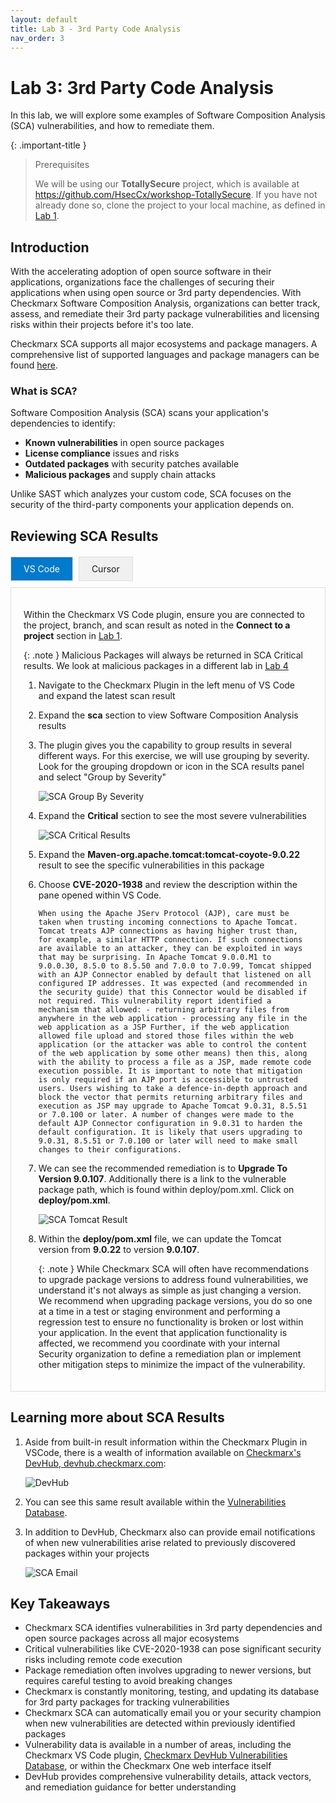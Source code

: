 ```yaml
---
layout: default
title: Lab 3 - 3rd Party Code Analysis
nav_order: 3
---
```


# Lab 3: 3rd Party Code Analysis
In this lab, we will explore some examples of Software Composition Analysis (SCA) vulnerabilities, and how to remediate them. 

{: .important-title }
> Prerequisites
>
> We will be using our __TotallySecure__ project, which is available at https://github.com/HsecCx/workshop-TotallySecure. If you have not already done so, clone the project to your local machine, as defined in [Lab 1](../lab1_setup/).

## Introduction

With the accelerating adoption of open source software in their applications, organizations face the challenges of securing their applications when using open source or 3rd party dependencies. With Checkmarx Software Composition Analysis, organizations can better track, assess, and remediate their 3rd party package vulnerabilities and licensing risks within their projects before it's too late.

Checkmarx SCA supports all major ecosystems and package managers. A comprehensive list of supported languages and package managers can be found [here](https://checkmarx.com/resource/documents/en/34965-117822-supported-languages-and-package-managers.html).

### What is SCA?

Software Composition Analysis (SCA) scans your application's dependencies to identify:
- __Known vulnerabilities__ in open source packages
- __License compliance__ issues and risks  
- __Outdated packages__ with security patches available
- __Malicious packages__ and supply chain attacks

Unlike SAST which analyzes your custom code, SCA focuses on the security of the third-party components your application depends on.



## Reviewing SCA Results

<style>
.auth-tabs {
  margin: 20px 0;
}
.auth-tabs input[type="radio"] {
  display: none;
}
.auth-tabs label {
  display: inline-block;
  padding: 10px 20px;
  background: #f0f0f0;
  border: 1px solid #ddd;
  cursor: pointer;
  margin-right: 5px;
}
.auth-tabs label:hover {
  background: #e0e0e0;
}
.auth-tabs input[type="radio"]:checked + label {
  background: #007acc;
  color: white;
}
.auth-content {
  display: none;
  padding: 20px;
  border: 1px solid #ddd;
  margin-top: 10px;
  clear: both;
}
.auth-tabs #vscode-sca-tab:checked ~ .vscode-sca-content,
.auth-tabs #cursor-sca-tab:checked ~ .cursor-sca-content {
  display: block;
}
</style>

<div class="auth-tabs">
  <input type="radio" id="vscode-sca-tab" name="sca-results" checked>
  <label for="vscode-sca-tab">VS Code</label>
  
  <input type="radio" id="cursor-sca-tab" name="sca-results">
  <label for="cursor-sca-tab">Cursor</label>
  
  <div class="auth-content vscode-sca-content" markdown="1">

Within the Checkmarx VS Code plugin, ensure you are connected to the project, branch, and scan result as noted in the __Connect to a project__ section in [Lab 1](../lab1_setup/).

{: .note }
Malicious Packages will always be returned in SCA Critical results. We look at malicious packages in a different lab in [Lab 4](../lab4_malicious_packages/)

1. Navigate to the Checkmarx Plugin in the left menu of VS Code and expand the latest scan result

2. Expand the __sca__ section to view Software Composition Analysis results

3. The plugin gives you the capability to group results in several different ways. For this exercise, we will use grouping by severity. Look for the grouping dropdown or icon in the SCA results panel and select "Group by Severity"

    ![SCA Group By Severity](./assets/images/group_by_severity.png "SCA Group By Severity")

4. Expand the __Critical__ section to see the most severe vulnerabilities

    ![SCA Critical Results](./assets/images/sca_critical_results.png "SCA Critical Results")

5. Expand the __Maven-org.apache.tomcat:tomcat-coyote-9.0.22__ result to see the specific vulnerabilities in this package

6. Choose __CVE-2020-1938__ and review the description within the pane opened within VS Code.

    ```
    When using the Apache JServ Protocol (AJP), care must be taken when trusting incoming connections to Apache Tomcat. Tomcat treats AJP connections as having higher trust than, for example, a similar HTTP connection. If such connections are available to an attacker, they can be exploited in ways that may be surprising. In Apache Tomcat 9.0.0.M1 to 9.0.0.30, 8.5.0 to 8.5.50 and 7.0.0 to 7.0.99, Tomcat shipped with an AJP Connector enabled by default that listened on all configured IP addresses. It was expected (and recommended in the security guide) that this Connector would be disabled if not required. This vulnerability report identified a mechanism that allowed: - returning arbitrary files from anywhere in the web application - processing any file in the web application as a JSP Further, if the web application allowed file upload and stored those files within the web application (or the attacker was able to control the content of the web application by some other means) then this, along with the ability to process a file as a JSP, made remote code execution possible. It is important to note that mitigation is only required if an AJP port is accessible to untrusted users. Users wishing to take a defence-in-depth approach and block the vector that permits returning arbitrary files and execution as JSP may upgrade to Apache Tomcat 9.0.31, 8.5.51 or 7.0.100 or later. A number of changes were made to the default AJP Connector configuration in 9.0.31 to harden the default configuration. It is likely that users upgrading to 9.0.31, 8.5.51 or 7.0.100 or later will need to make small changes to their configurations.  
    ```

7. We can see the recommended remediation is to __Upgrade To Version 9.0.107__. Additionally there is a link to the vulnerable package path, which is found within deploy/pom.xml. Click on __deploy/pom.xml__.

    ![SCA Tomcat Result](./assets/images/sca_tomcat_result.png "SCA Tomcat Result")

8. Within the __deploy/pom.xml__ file, we can update the Tomcat version from __9.0.22__ to version __9.0.107__.

    {: .note }
    While Checkmarx SCA will often have recommendations to upgrade package versions to address found vulnerabilities, we understand it's not always as simple as just changing a version. We recommend when upgrading package versions, you do so one at a time in a test or staging environment and performing a regression test to ensure no functionality is broken or lost within your application. In the event that application functionality is affected, we recommend you coordinate with your internal Security organization to define a remediation plan or implement other mitigation steps to minimize the impact of the vulnerability.

  </div>

  <div class="auth-content cursor-sca-content" markdown="1">

Within the Checkmarx Cursor plugin, ensure you are connected to the project, branch, and scan result as noted in the __Connect to a project__ section in [Lab 1](../lab1_setup/).

{: .note }
Malicious Packages will always be returned in SCA Critical results. We look at malicious packages in a different lab in [Lab 4](../lab4_malicious_packages/)

1. Navigate to the Checkmarx Plugin in the left menu of Cursor and expand the latest scan result

2. Expand the __sca__ section to view Software Composition Analysis results

3. The plugin gives you the capability to group results in several different ways. For this exercise, we will use grouping by severity. Look for the grouping dropdown or icon in the SCA results panel and select "Group by Severity"

    ![Cursor SCA Group By Severity](./assets/images/cursor_group_by_severity.png "Cursor SCA Group By Severity")

4. Expand the __Critical__ section to see the most severe vulnerabilities

    ![Cursor SCA Critical Results](./assets/images/cursor_sca_critical_results.png "Cursor SCA Critical Results")

5. Expand the __Maven-org.apache.tomcat:tomcat-coyote-9.0.22__ result to see the specific vulnerabilities in this package

6. Choose __CVE-2020-1938__ and review the description within the pane opened within Cursor.

    ```
    When using the Apache JServ Protocol (AJP), care must be taken when trusting incoming connections to Apache Tomcat. Tomcat treats AJP connections as having higher trust than, for example, a similar HTTP connection. If such connections are available to an attacker, they can be exploited in ways that may be surprising. In Apache Tomcat 9.0.0.M1 to 9.0.0.30, 8.5.0 to 8.5.50 and 7.0.0 to 7.0.99, Tomcat shipped with an AJP Connector enabled by default that listened on all configured IP addresses. It was expected (and recommended in the security guide) that this Connector would be disabled if not required. This vulnerability report identified a mechanism that allowed: - returning arbitrary files from anywhere in the web application - processing any file in the web application as a JSP Further, if the web application allowed file upload and stored those files within the web application (or the attacker was able to control the content of the web application by some other means) then this, along with the ability to process a file as a JSP, made remote code execution possible. It is important to note that mitigation is only required if an AJP port is accessible to untrusted users. Users wishing to take a defence-in-depth approach and block the vector that permits returning arbitrary files and execution as JSP may upgrade to Apache Tomcat 9.0.31, 8.5.51 or 7.0.100 or later. A number of changes were made to the default AJP Connector configuration in 9.0.31 to harden the default configuration. It is likely that users upgrading to 9.0.31, 8.5.51 or 7.0.100 or later will need to make small changes to their configurations.  
    ```

7. We can see the recommended remediation is to __Upgrade To Version 9.0.107__. Additionally there is a link to the vulnerable package path, which is found within deploy/pom.xml. Click on __deploy/pom.xml__.

    ![Cursor SCA Tomcat Result](./assets/images/cursor_sca_tomcat_result.png "Cursor SCA Tomcat Result")

8. Within the __deploy/pom.xml__ file, we can update the Tomcat version from __9.0.22__ to version __9.0.107__.

    {: .note }
    While Checkmarx SCA will often have recommendations to upgrade package versions to address found vulnerabilities, we understand it's not always as simple as just changing a version. We recommend when upgrading package versions, you do so one at a time in a test or staging environment and performing a regression test to ensure no functionality is broken or lost within your application. In the event that application functionality is affected, we recommend you coordinate with your internal Security organization to define a remediation plan or implement other mitigation steps to minimize the impact of the vulnerability.

  </div>

</div>

## Learning more about SCA Results

1. Aside from built-in result information within the Checkmarx Plugin in VSCode, there is a wealth of information available on [Checkmarx's DevHub, devhub.checkmarx.com](https://devhub.checkmarx.com):

    ![DevHub](./assets/images/devhub.png "DevHub")

2. You can see this same result available within the [Vulnerabilities Database](https://devhub.checkmarx.com/cve-details/CVE-2020-1938/).

3. In addition to DevHub, Checkmarx also can provide email notifications of when new vulnerabilities arise related to previously discovered packages within your projects

    ![SCA Email](./assets/images/sca_email.png "SCA Email")

## Key Takeaways

- Checkmarx SCA identifies vulnerabilities in 3rd party dependencies and open source packages across all major ecosystems
- Critical vulnerabilities like CVE-2020-1938 can pose significant security risks including remote code execution
- Package remediation often involves upgrading to newer versions, but requires careful testing to avoid breaking changes
- Checkmarx is constantly monitoring, testing, and updating its database for 3rd party packages for tracking vulnerabilities
- Checkmarx SCA can automatically email you or your security champion when new vulnerabilities are detected within previously identified packages
- Vulnerability data is available in a number of areas, including the Checkmarx VS Code plugin, [Checkmarx DevHub Vulnerabilities Database](https://devhub.checkmarx.com/advisories/), or within the Checkmarx One web interface itself
- DevHub provides comprehensive vulnerability details, attack vectors, and remediation guidance for better understanding
